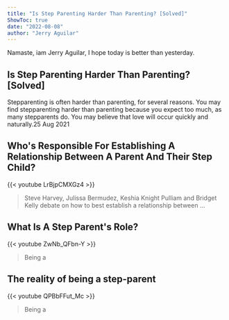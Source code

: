 ```yaml
---
title: "Is Step Parenting Harder Than Parenting? [Solved]"
ShowToc: true 
date: "2022-08-08"
author: "Jerry Aguilar" 
---
```


Namaste, iam Jerry Aguilar, I hope today is better than yesterday.
## Is Step Parenting Harder Than Parenting? [Solved]
Stepparenting is often harder than parenting, for several reasons. You may find stepparenting harder than parenting because you expect too much, as many stepparents do. You may believe that love will occur quickly and naturally.25 Aug 2021

## Who's Responsible For Establishing A Relationship Between A Parent And Their Step Child?
{{< youtube LrBjpCMXGz4 >}}
>Steve Harvey, Julissa Bermudez, Keshia Knight Pulliam and Bridget Kelly debate on how to best establish a relationship between ...

## What Is A Step Parent's Role?
{{< youtube ZwNb_QFbn-Y >}}
>Being a 

## The reality of being a step-parent
{{< youtube QPBbFFut_Mc >}}
>Being a 


